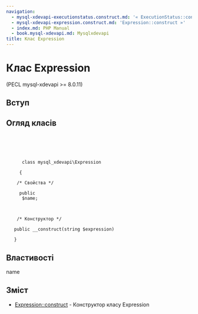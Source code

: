 ```yaml
---
navigation:
  - mysql-xdevapi-executionstatus.construct.md: '« ExecutionStatus::construct'
  - mysql-xdevapi-expression.construct.md: 'Expression::construct »'
  - index.md: PHP Manual
  - book.mysql-xdevapi.md: Mysqlxdevapi
title: Клас Expression
---
```

# Клас Expression

(PECL mysql-xdevapi >= 8.0.11)

## Вступ

## Огляд класів

```synopsis



    
     
      class mysql_xdevapi\Expression
     
     {

    /* Свойства */
    
     public
      $name;



    /* Конструктор */
    
   public __construct(string $expression)

   }
```

## Властивості

name

## Зміст

-   [Expression::construct](mysql-xdevapi-expression.construct.md) - Конструктор класу Expression
